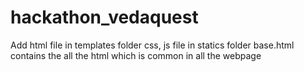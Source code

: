 # hackathon_vedaquest

Add html file in templates folder
css, js file in statics folder
base.html contains the all the html which is common in all the webpage

